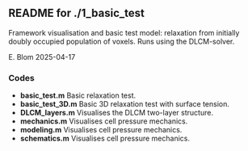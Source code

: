 ## README for ./1_basic_test

Framework visualisation and basic test model: relaxation from
initially doubly occupied population of voxels. Runs using the
DLCM-solver.

E. Blom 2025-04-17

### Codes
* **basic_test.m** Basic relaxation test.
* **basic_test_3D.m** Basic 3D relaxation test with surface tension.
* **DLCM_layers.m** Visualises the DLCM two-layer structure.
* **mechanics.m** Visualises cell pressure mechanics.
* **modeling.m** Visualises cell pressure mechanics.
* **schematics.m** Visualises cell pressure mechanics.
